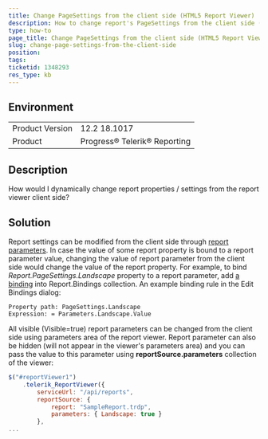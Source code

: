 ```yaml
---
title: Change PageSettings from the client side (HTML5 Report Viewer)
description: How to change report's PageSettings from the client side (HTML5 Report Viewer)
type: how-to
page_title: Change PageSettings from the client side (HTML5 Report Viewer)
slug: change-page-settings-from-the-client-side
position: 
tags: 
ticketid: 1348293
res_type: kb
---
```


## Environment
<table>
	<tr>
		<td>Product Version</td>
		<td>12.2 18.1017</td>
	</tr>
	<tr>
		<td>Product</td>
		<td>Progress® Telerik® Reporting</td>
	</tr>
</table>


## Description
How would I dynamically change report properties / settings from the report viewer client side?

## Solution
Report settings can be modified from the client side through [report parameters](../designing-reports-parameters). In case the value of some report property is bound to a report parameter value, changing the value of report parameter from the client side would change the value of the report property.
For example, to bind *Report.PageSettings.Landscape* property to a report parameter, add [a binding](../expressions-bindings) into Report.Bindings collection. An example binding rule in the Edit Bindings dialog:
```
Property path: PageSettings.Landscape
Expression: = Parameters.Landscape.Value
```

All visible (Visible=true) report parameters can be changed from the client side using parameters area of the report viewer. Report parameter can also be hidden (will not appear in the viewer's parameters area) and you can pass the value to this parameter using **reportSource.parameters** collection of the viewer:

```JavaScript
$("#reportViewer1")
	.telerik_ReportViewer({                  
		serviceUrl: "/api/reports",
		reportSource: {                      
			report: "SampleReport.trdp",
			parameters: { Landscape: true }
		},
...
```
